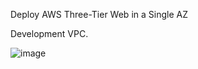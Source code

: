 
Deploy AWS Three-Tier Web in a Single AZ

Development VPC.

![image](https://github.com/user-attachments/assets/0a165127-a449-4ee8-8075-5dba32e23a13)
